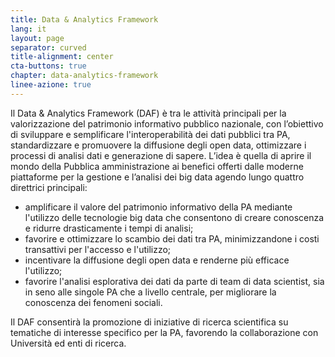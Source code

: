 ```yaml
---
title: Data & Analytics Framework
lang: it
layout: page
separator: curved
title-alignment: center
cta-buttons: true
chapter: data-analytics-framework
linee-azione: true
---
```

Il Data & Analytics Framework (DAF) è tra le attività principali per la valorizzazione del patrimonio informativo pubblico nazionale, con l’obiettivo di sviluppare e semplificare l'interoperabilità dei dati pubblici tra PA, standardizzare e promuovere la diffusione degli open data, ottimizzare i processi di analisi dati e generazione di sapere. L’idea è quella di aprire il mondo della Pubblica amministrazione ai benefici offerti dalle moderne piattaforme per la gestione e l’analisi dei big data agendo lungo quattro direttrici principali:
- amplificare il valore del patrimonio informativo della PA mediante l'utilizzo delle tecnologie big data che consentono di creare conoscenza e ridurre drasticamente i tempi di analisi;
- favorire e ottimizzare lo scambio dei dati tra PA, minimizzandone i costi transattivi per l'accesso e l'utilizzo;
- incentivare la diffusione degli open data e renderne più efficace l'utilizzo;
- favorire l'analisi esplorativa dei dati da parte di team di data scientist, sia in seno alle singole PA che a livello centrale, per migliorare la conoscenza dei fenomeni sociali.

Il DAF consentirà la promozione di iniziative di ricerca scientifica su tematiche di interesse specifico per la PA, favorendo la collaborazione con Università ed enti di ricerca.
